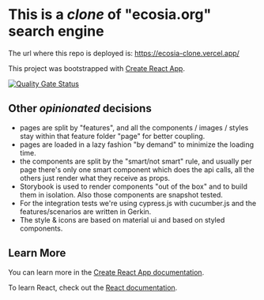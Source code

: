 # This is a *clone* of "ecosia.org" search engine

The url where this repo is deployed is: https://ecosia-clone.vercel.app/

This project was bootstrapped with [Create React App](https://github.com/facebook/create-react-app).

[![Quality Gate Status](https://sonarcloud.io/api/project_badges/measure?project=jonattfin_ecosia-clone&metric=alert_status)](https://sonarcloud.io/summary/new_code?id=jonattfin_ecosia-clone)

## Other *opinionated* decisions

- pages are split by "features", and all the components / images / styles stay within that feature folder "page" for better coupling.
- pages are loaded in a lazy fashion "by demand" to minimize the loading time.
- the components are split by the "smart/not smart" rule, and usually per page there's only one smart component which does the api calls, all the others just render what they receive as props.
- Storybook is used to render components "out of the box" and to build them in isolation. Also those components are snapshot tested.
- For the integration tests we're using cypress.js with cucumber.js and the features/scenarios are written in Gerkin.
- The style & icons are based on material ui and based on styled components.


## Learn More

You can learn more in the [Create React App documentation](https://facebook.github.io/create-react-app/docs/getting-started).

To learn React, check out the [React documentation](https://reactjs.org/).
